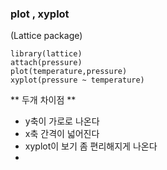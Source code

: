 


### plot , xyplot
(Lattice package)
```
library(lattice)
attach(pressure)
plot(temperature,pressure)
xyplot(pressure ~ temperature)
```
** 두개 차이점 **
* y축이 가로로 나온다
* x축 간격이 넓어진다
* xyplot이 보기 좀 편리해지게 나온다
* 

<!--stackedit_data:
eyJoaXN0b3J5IjpbLTE5OTY3MTcyOTgsODg1NDY2NTM1XX0=
-->